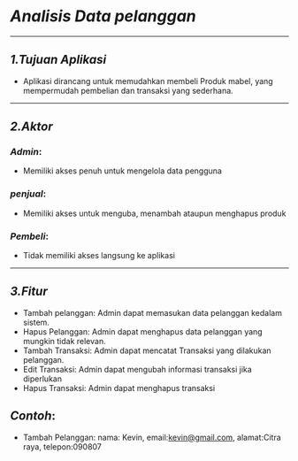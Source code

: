 # *Analisis Data pelanggan*
----

## *1.Tujuan Aplikasi*
* Aplikasi dirancang untuk memudahkan membeli Produk mabel, yang mempermudah pembelian dan transaksi yang sederhana.

----
## *2.Aktor*
### *Admin*:
* Memiliki akses penuh untuk mengelola data pengguna
### *penjual*:
* Memiliki akses untuk menguba, menambah ataupun menghapus produk
### *Pembeli*:
* Tidak memiliki akses langsung ke aplikasi
----
## *3.Fitur*
* Tambah pelanggan: Admin dapat memasukan data pelanggan kedalam sistem.
* Hapus Pelanggan: Admin dapat menghapus data pelanggan yang mungkin tidak relevan.
* Tambah Transaksi: Admin dapat mencatat Transaksi yang dilakukan pelanggan.
* Edit Transaksi: Admin dapat mengubah informasi transaksi jika diperlukan
* Hapus Transaksi: Admin dapat menghapus transaksi

## *Contoh*:
* Tambah Pelanggan: nama: Kevin, email:kevin@gmail.com, alamat:Citra raya, telepon:090807
